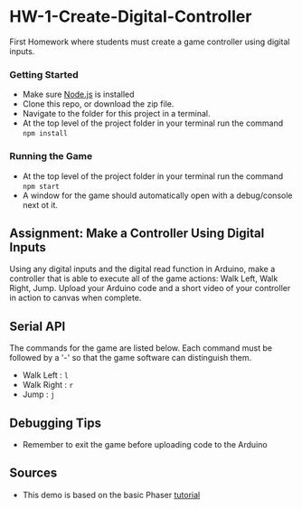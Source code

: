 # HW-1-Create-Digital-Controller
First Homework where students must create a game controller using digital inputs.

### Getting Started
- Make sure [Node.js](https://nodejs.org/en/) is installed
- Clone this repo, or download the zip file.
- Navigate to the folder for this project in a terminal.
- At the top level of the project folder in your terminal run the command `npm install`

### Running the Game
- At the top level of the project folder in your terminal run the command `npm start`
- A window for the game should automatically open with a debug/console next ot it.

## Assignment: Make a Controller Using Digital Inputs

Using any digital inputs and the digital read function in Arduino, make a controller that is able to execute all of the game actions: Walk Left, Walk Right, Jump. Upload your Arduino code and a short video of your controller in action to canvas when complete.

## Serial API
The commands for the game are listed below. Each command must be followed by a '-' so that the game software can distinguish them.

- Walk Left : `l`
- Walk Right : `r`
- Jump : `j`

## Debugging Tips
- Remember to exit the game before uploading code to the Arduino

## Sources
- This demo is based on the basic Phaser [tutorial](http://phaser.io/tutorials/making-your-first-phaser-3-game/part8) 
